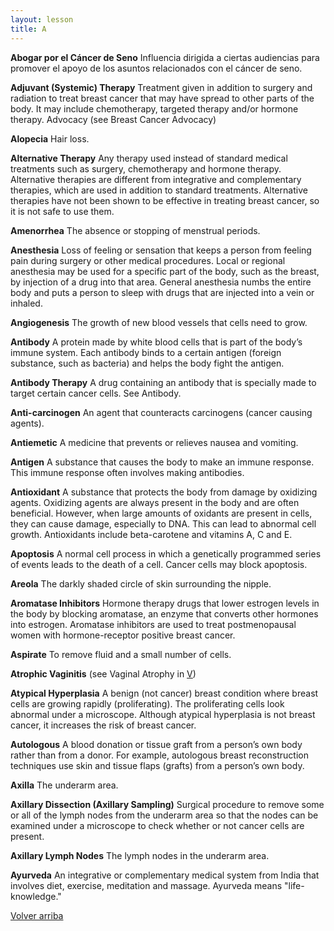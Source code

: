 ```yaml
---
layout: lesson
title: A
---
```


<a name="top"></a>

**Abogar por el Cáncer de Seno** 
Influencia dirigida a ciertas audiencias para promover el apoyo de los asuntos relacionados con el cáncer de seno.

**Adjuvant (Systemic) Therapy** 
Treatment given in addition to surgery and radiation to treat breast cancer that may have spread to other parts of the body. It may include chemotherapy, targeted therapy and/or hormone therapy.
Advocacy (see Breast Cancer Advocacy)
 
**Alopecia** 
Hair loss.

**Alternative Therapy** 
Any therapy used instead of standard medical treatments such as surgery, chemotherapy and hormone therapy. Alternative therapies are different from integrative and complementary therapies, which are used in addition to standard treatments. Alternative therapies have not been shown to be effective in treating breast cancer, so it is not safe to use them.

**Amenorrhea** 
The absence or stopping of menstrual periods.

**Anesthesia** 
Loss of feeling or sensation that keeps a person from feeling pain during surgery or other medical procedures. Local or regional anesthesia may be used for a specific part of the body, such as the breast, by injection of a drug into that area. General anesthesia numbs the entire body and puts a person to sleep with drugs that are injected into a vein or inhaled.

**Angiogenesis** 
The growth of new blood vessels that cells need to grow.

**Antibody** 
A protein made by white blood cells that is part of the body’s immune system. Each antibody binds to a certain antigen (foreign substance, such as bacteria) and helps the body fight the antigen.

**Antibody Therapy** 
A drug containing an antibody that is specially made to target certain cancer cells. See Antibody.

**Anti-carcinogen** 
An agent that counteracts carcinogens (cancer causing agents).

**Antiemetic** 
A medicine that prevents or relieves nausea and vomiting.

**Antigen** 
A substance that causes the body to make an immune response. This immune response often involves making antibodies.
 
**Antioxidant** 
A substance that protects the body from damage by oxidizing agents. Oxidizing agents are always present in the body and are often beneficial. However, when large amounts of oxidants are present in cells, they can cause damage, especially to DNA. This can lead to abnormal cell growth. Antioxidants include beta-carotene and vitamins A, C and E.

**Apoptosis** 
A normal cell process in which a genetically programmed series of events leads to the death of a cell. Cancer cells may block apoptosis.

**Areola** 
The darkly shaded circle of skin surrounding the nipple.

**Aromatase Inhibitors** 
Hormone therapy drugs that lower estrogen levels in the body by blocking aromatase, an enzyme that converts other hormones into estrogen. Aromatase inhibitors are used to treat postmenopausal women with hormone-receptor positive breast cancer.

**Aspirate** 
To remove fluid and a small number of cells.

**Atrophic Vaginitis** (see Vaginal Atrophy in [V](/{{page.root}}/myhthelperEduContent/V/index.html)) 

**Atypical Hyperplasia** 
A benign (not cancer) breast condition where breast cells are growing rapidly (proliferating). The proliferating cells look abnormal under a microscope.
Although atypical hyperplasia is not breast cancer, it increases the risk of breast cancer.

**Autologous** 
A blood donation or tissue graft from a person’s own body rather than from a donor. For example, autologous breast reconstruction techniques use skin and tissue flaps (grafts) from a person’s own body.

**Axilla** 
The underarm area.

**Axillary Dissection (Axillary Sampling)** 
Surgical procedure to remove some or all of the lymph nodes from the underarm area so that the nodes can be examined under a microscope to check whether or not cancer cells are present.
 
**Axillary Lymph Nodes** 
The lymph nodes in the underarm area.

**Ayurveda** 
An integrative or complementary medical system from India that involves diet, exercise, meditation and massage. Ayurveda means "life-knowledge."

<a href="#top">Volver arriba</a>
